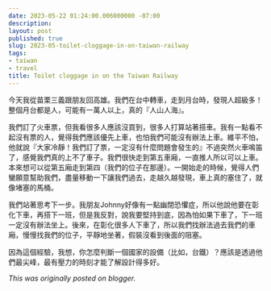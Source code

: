 ```yaml
---
date: 2023-05-22 01:24:00.006000000 -07:00
description:
layout: post
published: true
slug: 2023-05-toilet-cloggage-in-on-taiwan-railway
tags:
- taiwan
- travel
title: Toilet cloggage in on the Taiwan Railway
---
```

今天我從苗栗三義跟朋友回高雄。我們在台中轉車，走到月台時，發現人超級多！整個月台都是人，可能有一萬人以上，真的『人山人海』。

我們訂了火車票，但我看很多人應該沒買到，很多人打算站著搭車。我有一點看不起沒有票的人，覺得我們應該優先上車，也怕我們可能沒有辦法上車。維平不怕，他就說『大家冷靜！我們訂了票，一定沒有什麼問題會發生的』不過突然火車鳴笛了，感覺我們真的上不了車子。我們很快走到第五車廂，一直推人所以可以上車。本來想可以從第五廂走到第四（我們的位子在那邊）。一開始走的時候，覺得人們蠻願意幫助我們，盡量移動一下讓我們過去，走越久越發現，車上真的塞住了，就像堵塞的馬桶。

我們站著思考下一步。我朋友Johnny好像有一點幽閉恐懼症，所以他說他要在彰化下車，再搭下一班，但是我反對，說我要堅持到底，因為怕如果下車了，下一班一定沒有辦法坐上。後來，在彰化很多人下車了，所以我們找辦法過去我們的車廂，慢慢找我們的位子，平靜地坐著，假裝沒看到後面的阻塞。

因為這個經驗，我想，你怎麼判斷一個國家的設備（比如，台鐵）？應該是透過他們最尖峰，最有壓力的時刻才能了解設計得多好。

*This was originally posted on blogger.*
